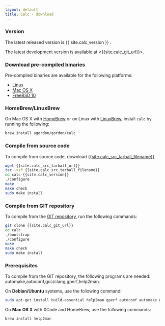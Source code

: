 ```yaml
---
layout: default
title: Calc - download
---
```


### Version

The latest released version is {{ site.calc_version }} .

The latest development version is available at <{{site.calc_git_url}}>.

### Download pre-compiled binaries

Pre-compiled binaries are available for the following platforms:

* [Linux]({{site.calc_bin_linux_url}})
* [Mac OS X]({{site.calc_bin_macosx_url}})
* [FreeBSD 10]({{site.calc_bin_freebsd_url}})

### HomeBrew/LinuxBrew

On Mac OS X with [HomeBrew](http://brew.sh/) or on Linux with [LinuxBrew](https://github.com/Homebrew/linuxbrew/), install `calc` by running the following:

```sh
brew install agordon/gordon/calc
```

### Compile from source code

To compile from source code, download [{{site.calc_src_tarball_filename}}]({{site.calc_src_tarball_url}})

```sh
wget {{site.calc_src_tarball_url}}
tar -xzf {{site.calc_src_tarball_filename}}
cd calc-{{site.calc_version}}
./configure
make
make check
sudo make install
```

### Compile from GIT repository

To compile from the [GIT repository]({{site.calc_git_url}}), run the following commands:

```sh
git clone {{site.calc_git_url}}
cd calc
./bootstrap
./configure
make
make check
sudo make install
```

### Prerequisites

To compile from the GIT repository, the following programs are needed: automake,autoconf,gcc/clang,gperf,help2man.

On **Debian/Ubuntu** systems, use the following command:

```sh
sudo apt-get install build-essential help2man gperf autoconf automake gettext
```

On **Mac OS X** with XCode and HomeBrew, use the following commands:

```sh
brew install help2man
```

